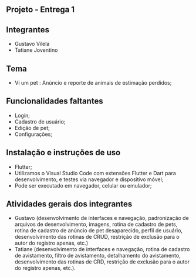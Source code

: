 ## Projeto - Entrega 1

## Integrantes
- Gustavo Vilela
- Tatiane Joventino

## Tema
- Vi um pet : Anúncio e reporte de animais de estimação perdidos;

## Funcionalidades faltantes
- Login;
- Cadastro de usuário;
- Edição de pet;
- Configurações;

## Instalação e instruções de uso
- Flutter;
- Utilizamos o Visual Studio Code com extensões Flutter e Dart para desenvolvimento, e testes via navegador e dispositivo móvel;
- Pode ser executado em navegador, celular ou emulador;

## Atividades gerais dos integrantes
- Gustavo (desenvolvimento de interfaces e navegação, padronização de arquivos de desenvolvimento, imagens, rotina de cadastro de pets, rotina de cadastro de anúncio de pet desaparecido, perfil de usuário, desenvolvimento das rotinas de CRUD, restrição de exclusão para o autor do registro apenas, etc.)
- Tatiane (desenvolvimento de interfaces e navegação, rotina de cadastro de avistamento, filtro de avistamento, detalhamento do avistamento, desenvolvimento das rotinas de CRD, restrição de exclusão para o autor do registro apenas, etc.).
